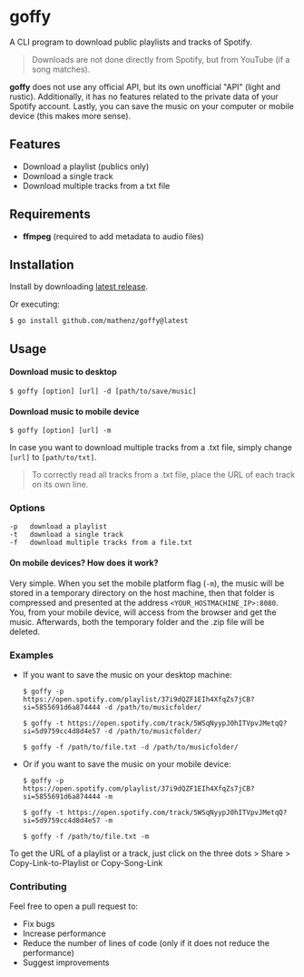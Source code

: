 # goffy

A CLI program to download public playlists and tracks of Spotify.

> Downloads are not done directly from Spotify, but from YouTube (if a song matches).

**goffy** does not use any official API, but its own unofficial "API" (light and rustic). Additionally, it has no features related to the private data of your Spotify account. Lastly, you can save the music on your computer or mobile device (this makes more sense).


## Features

- Download a playlist (publics only)
- Download a single track
- Download multiple tracks from a txt file

## Requirements

* **ffmpeg** (required to add metadata to audio files)

## Installation
Install by downloading [latest release](https://github.com/mathenz/goffy/releases/tag/v1.0.1).

Or executing:
```
$ go install github.com/mathenz/goffy@latest
```

## Usage

#### Download music to desktop
```
$ goffy [option] [url] -d [path/to/save/music]
```
#### Download music to mobile device
```
$ goffy [option] [url] -m
```

In case you want to download multiple tracks from a .txt file, simply change ```[url]``` to ```[path/to/txt]```.
> To correctly read all tracks from a .txt file, place the URL of each track on its own line.


### Options

```
-p   download a playlist
-t   download a single track
-f   download multiple tracks from a file.txt
```
#### On mobile devices? How does it work?

Very simple. When you set the mobile platform flag (```-m```), the music will be stored in a temporary directory on the host machine, then that folder is compressed and presented at the address ```<YOUR_HOSTMACHINE_IP>:8080```. You, from your mobile device, will access from the browser and get the music. Afterwards, both the temporary folder and the .zip file will be deleted.


### Examples

- If you want to save the music on your desktop machine:
   > 
   ```
   $ goffy -p https://open.spotify.com/playlist/37i9dQZF1EIh4XfqZs7jCB?si=5855691d6a874444 -d /path/to/musicfolder/
   ```
   ```
   $ goffy -t https://open.spotify.com/track/5WSqNyypJ0hITVpvJMetqQ?si=5d9759cc4d8d4e57 -d /path/to/musicfolder/
   ```
   ```
   $ goffy -f /path/to/file.txt -d /path/to/musicfolder/
   ```
   >
- Or if you want to save the music on your mobile device:
   > 
   ```
   $ goffy -p https://open.spotify.com/playlist/37i9dQZF1EIh4XfqZs7jCB?si=5855691d6a874444 -m
   ```
   ```
   $ goffy -t https://open.spotify.com/track/5WSqNyypJ0hITVpvJMetqQ?si=5d9759cc4d8d4e57 -m
   ```
   ```
   $ goffy -f /path/to/file.txt -m
   ```
   >


To get the URL of a playlist or a track, just click on the three dots > Share > Copy-Link-to-Playlist or Copy-Song-Link

### Contributing

Feel free to open a pull request to:

* Fix bugs
* Increase performance
* Reduce the number of lines of code (only if it does not reduce the performance)
* Suggest improvements
